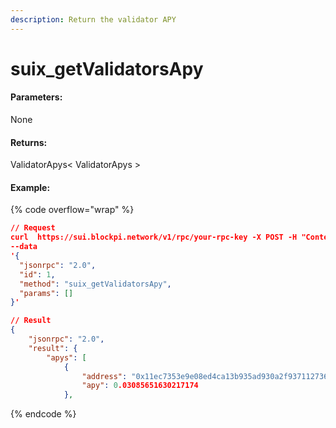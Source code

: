 ```yaml
---
description: Return the validator APY
---
```


# suix\_getValidatorsApy

#### **Parameters:**

None

#### **Returns:**

ValidatorApys< ValidatorApys >

#### Example:

{% code overflow="wrap" %}
```json
// Request
curl  https://sui.blockpi.network/v1/rpc/your-rpc-key -X POST -H "Content-Type: application/json" 
--data 
'{
  "jsonrpc": "2.0",
  "id": 1,
  "method": "suix_getValidatorsApy",
  "params": []
}'

// Result
{
    "jsonrpc": "2.0",
    "result": {
        "apys": [
            {
                "address": "0x11ec7353e9e08ed4ca13b935ad930a2f937112736aec5eedd08c95cc5cd4c264",
                "apy": 0.03085651630217174
            },
```
{% endcode %}
